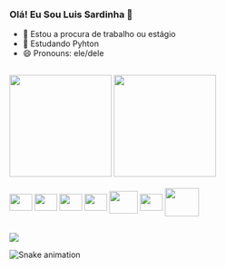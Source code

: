 ### Olá! Eu Sou Luis Sardinha 👋

- 🔭 Estou a procura de trabalho ou estágio
- 🌱 Estudando Pyhton
- 😄 Pronouns: ele/dele

##

  <div>
    <img height="180em" src="https://github-readme-stats.vercel.app/api?username=luis-sardinha&count_private=true&show_icons=true&theme=ocean_dark"/>
    <img height="180em" src="https://github-readme-stats.vercel.app/api/top-langs/?username=luis-sardinha&layout=compact&theme=ocean_dark"/>
  </div>
  
  <div sytle="display: inline_block"><br>
    <img align="center" height="30" width="40" src="https://cdn.jsdelivr.net/gh/devicons/devicon/icons/python/python-original.svg" />
    <img align="center" height="30" width="40" src="https://cdn.jsdelivr.net/gh/devicons/devicon/icons/javascript/javascript-original.svg"/>
    <img align="center" height="30" width="40" src="https://cdn.jsdelivr.net/gh/devicons/devicon/icons/css3/css3-original.svg" />
    <img align="center" height="30" width="40" src="https://cdn.jsdelivr.net/gh/devicons/devicon/icons/html5/html5-original.svg" />
    <img align="center" height="40" width="50" src="https://cdn.jsdelivr.net/gh/devicons/devicon/icons/php/php-original.svg" />
    <img align="center" height="30" width="40" src="https://cdn.jsdelivr.net/gh/devicons/devicon/icons/laravel/laravel-plain.svg" />
    <img align="center" height="50" width="60" src="https://cdn.jsdelivr.net/gh/devicons/devicon/icons/mysql/mysql-plain-wordmark.svg" />
  </div>

  ##

  <div>
    <a href="https://www.linkedin.com/in/luis-sardinha-7b730a27b/" target="_blank"><img src="https://img.shields.io/badge/LinkedIn-0077B5?style=for-the-badge&logo=linkedin&logoColor=white" target="_blank"></a>
  </div>

  
  ![Snake animation](https://github.com/luis-sardinha/luis-sardinha/blob/output/github-contributiongrid-snake.svg)


